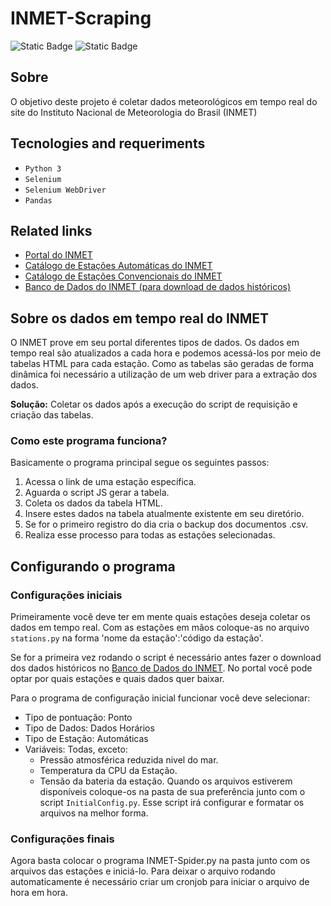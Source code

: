 # INMET-Scraping
![Static Badge](https://img.shields.io/badge/LICENSE-MIT-blue) ![Static Badge](https://img.shields.io/badge/Status-In%20development-yellow)

## Sobre
O objetivo deste projeto é coletar dados meteorológicos em tempo real do site do Instituto Nacional de Meteorologia do Brasil (INMET)

## Tecnologies and requeriments
* `Python 3`
* `Selenium`
* `Selenium WebDriver`
* `Pandas`

## Related links

* [Portal do INMET](https://portal.inmet.gov.br/)
* [Catálogo de Estações Automáticas do INMET](https://portal.inmet.gov.br/paginas/catalogoaut)
* [Catálogo de Estações Convencionais do INMET](https://portal.inmet.gov.br/paginas/catalogoman)
* [Banco de Dados do INMET (para download de dados históricos)](https://bdmep.inmet.gov.br/)

## Sobre os dados em tempo real do INMET
O INMET prove em seu portal diferentes tipos de dados. Os dados em tempo real são atualizados a cada hora e podemos acessá-los por meio de tabelas HTML para cada estação.
Como as tabelas são geradas de forma dinâmica foi necessário a utilização de um web driver para a extração dos dados.

**Solução:** Coletar os dados após a execução do script de requisição e criação das tabelas.

### Como este programa funciona?
Basicamente o programa principal segue os seguintes passos:
1. Acessa o link de uma estação específica.
2. Aguarda o script JS gerar a tabela.
3. Coleta os dados da tabela HTML.
4. Insere estes dados na tabela atualmente existente em seu diretório.
5. Se for o primeiro registro do dia cria o backup dos documentos .csv.
6. Realiza esse processo para todas as estações selecionadas.


## Configurando o programa

### Configurações iniciais

Primeiramente você deve ter em mente quais estações deseja coletar os dados em tempo real. Com as estações em mãos coloque-as no arquivo `stations.py` na forma 'nome da estação':'código da estação'.

Se for a primeira vez rodando o script é necessário antes fazer o download dos dados históricos no [Banco de Dados do INMET](https://bdmep.inmet.gov.br/).
No portal você pode optar por quais estações e quais dados quer baixar.

Para o programa de configuração inicial funcionar você deve selecionar:
* Tipo de pontuação: Ponto
* Tipo de Dados: Dados Horários
* Tipo de Estação: Automáticas
* Variáveis: Todas, exceto: 
  * Pressão atmosférica reduzida nivel do mar.
  * Temperatura da CPU da Estação.
  * Tensão da bateria da estação.
Quando os arquivos estiverem disponíveis coloque-os na pasta de sua preferência junto com o script `InitialConfig.py`.
Esse script irá configurar e formatar os arquivos na melhor forma.

### Configurações finais
Agora basta colocar o programa INMET-Spider.py na pasta junto com os arquivos das estações e iniciá-lo.
Para deixar o arquivo rodando automaticamente é necessário criar um cronjob para iniciar o arquivo de hora em hora.
